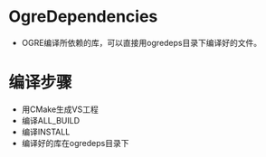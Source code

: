 # OgreDependencies

- OGRE编译所依赖的库，可以直接用ogredeps目录下编译好的文件。

# 编译步骤
- 用CMake生成VS工程
- 编译ALL_BUILD
- 编译INSTALL
- 编译好的库在ogredeps目录下
